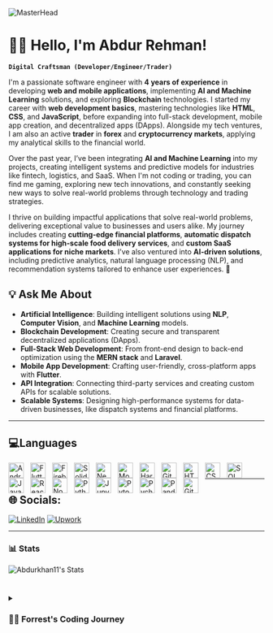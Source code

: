 ![MasterHead](https://user-images.githubusercontent.com/10498744/210012254-234538ff-d198-48aa-8964-37e6fd45d227.gif)


#  🏄‍♂️  Hello, I'm **Abdur Rehman**!

**`Digital Craftsman (Developer/Engineer/Trader)`**

I'm a passionate software engineer with **4 years of experience** in developing **web and mobile applications**, implementing **AI and Machine Learning** solutions, and exploring **Blockchain** technologies. I started my career with **web development basics**, mastering technologies like **HTML**, **CSS**, and **JavaScript**, before expanding into full-stack development, mobile app creation, and decentralized apps (DApps). Alongside my tech ventures, I am also an active **trader** in **forex** and **cryptocurrency markets**, applying my analytical skills to the financial world.

Over the past year, I’ve been integrating **AI and Machine Learning** into my projects, creating intelligent systems and predictive models for industries like fintech, logistics, and SaaS. When I'm not coding or trading, you can find me gaming, exploring new tech innovations, and constantly seeking new ways to solve real-world problems through technology and trading strategies.

I thrive on building impactful applications that solve real-world problems, delivering exceptional value to businesses and users alike. My journey includes creating **cutting-edge financial platforms**, **automatic dispatch systems for high-scale food delivery services**, and **custom SaaS applications for niche markets**. I’ve also ventured into **AI-driven solutions**, including predictive analytics, natural language processing (NLP), and recommendation systems tailored to enhance user experiences. 🚀  

## 💡 Ask Me About  
- **Artificial Intelligence**: Building intelligent solutions using **NLP**, **Computer Vision**, and **Machine Learning** models.  
- **Blockchain Development**: Creating secure and transparent decentralized applications (DApps).  
- **Full-Stack Web Development**: From front-end design to back-end optimization using the **MERN stack** and **Laravel**.  
- **Mobile App Development**: Crafting user-friendly, cross-platform apps with **Flutter**.  
- **API Integration**: Connecting third-party services and creating custom APIs for scalable solutions.  
- **Scalable Systems**: Designing high-performance systems for data-driven businesses, like dispatch systems and financial platforms.

---
## 💻**Languages**
<img align="left" alt="AndroidStudio" width="30px" style="padding-right:10px;"  src="https://cdn.jsdelivr.net/gh/devicons/devicon@latest/icons/androidstudio/androidstudio-original.svg"/> 
<img align="left" alt="Flutter" width="30px" style="padding-right:10px;" src="https://cdn.jsdelivr.net/gh/devicons/devicon@latest/icons/flutter/flutter-original.svg" />  
<img align="left" alt="Firebase" width="30px" style="padding-right:10px;" src="https://cdn.jsdelivr.net/gh/devicons/devicon@latest/icons/firebase/firebase-original.svg" />
<img align="left" alt="Solidity" width="30px" style="padding-right:10px;" src="https://cdn.jsdelivr.net/gh/devicons/devicon@latest/icons/solidity/solidity-original.svg" />
<img align="left" alt="Next" width="30px" style="padding-right:10px;" src="https://cdn.jsdelivr.net/gh/devicons/devicon@latest/icons/nextjs/nextjs-original.svg" />
<img align="left" alt="MongoDb" width="30px" style="padding-right:10px;" src="https://cdn.jsdelivr.net/gh/devicons/devicon@latest/icons/mongodb/mongodb-original.svg" />
<img align="left" alt="Hardhat" width="30px" style="padding-right:10px;" src="https://cdn.jsdelivr.net/gh/devicons/devicon@latest/icons/hardhat/hardhat-original.svg" />
<img align="left" alt="Git" width="30px" style="padding-right:10px;" src="https://cdn.jsdelivr.net/gh/devicons/devicon/icons/git/git-original.svg" />
<img align="left" alt="HTML" width="30px" style="padding-right:10px;" src="https://cdn.jsdelivr.net/gh/devicons/devicon/icons/html5/html5-plain.svg" />
<img align="left" alt="CSS" width="30px" style="padding-right:10px;" src="https://cdn.jsdelivr.net/gh/devicons/devicon/icons/css3/css3-plain.svg" />
<img  align="left" alt="SQL" width="30px" style="padding-right:10px;" src="https://cdn.jsdelivr.net/gh/devicons/devicon@latest/icons/mysql/mysql-original.svg" />
<img align="left" alt="JavaScript" width="30px" style="padding-right:10px;" src="https://cdn.jsdelivr.net/gh/devicons/devicon/icons/javascript/javascript-plain.svg" />
<img align="left" alt="React" width="30px" style="padding-right:10px;" src="https://cdn.jsdelivr.net/gh/devicons/devicon/icons/react/react-original.svg" />
<img align="left" alt="NodeJS" width="30px" style="padding-right:10px;" src="https://cdn.jsdelivr.net/gh/devicons/devicon/icons/nodejs/nodejs-original.svg" />
<img align="left" alt="Python" width="30px" style="padding-right:10px;" src="https://cdn.jsdelivr.net/gh/devicons/devicon/icons/python/python-plain.svg" />
<img align="left" alt="Jupyter" width="30px" style="padding-right:10px;" src="https://cdn.jsdelivr.net/gh/devicons/devicon@latest/icons/jupyter/jupyter-original-wordmark.svg" />
<img align="left" alt="Pytorch" width="30px" style="padding-right:10px;" src="https://cdn.jsdelivr.net/gh/devicons/devicon@latest/icons/pytorch/pytorch-original.svg" />
<img align="left" alt="Pycharm" width="30px" style="padding-right:10px;" src="https://cdn.jsdelivr.net/gh/devicons/devicon@latest/icons/pycharm/pycharm-original.svg" />          
<img align="left" alt="Pandas" width="30px" style="padding-right:10px;" src="https://cdn.jsdelivr.net/gh/devicons/devicon@latest/icons/pandas/pandas-original-wordmark.svg" />          
<img align="left" alt="GitHub" width="30px" style="padding-right:10px;" src="https://cdn.jsdelivr.net/gh/devicons/devicon/icons/github/github-original.svg" />
<br />


---

## 🌐 Socials:
[![LinkedIn](https://img.shields.io/badge/LinkedIn-0077B5?logo=linkedin&logoColor=white)](https://www.linkedin.com/in/abdur-rehman-se/) 
[![Upwork](https://img.shields.io/badge/Upwork-6FDA44?logo=upwork&logoColor=white)](https://www.upwork.com/freelancers/~01a2b3c4d5e6f7g8h9)

---
### 📊 Stats

![Abdurkhan11's Stats](https://github-readme-stats.vercel.app/api?username=Abdurkhan11&theme=radical&show_icons=true&hide_border=true&count_private=true)

#
 
<details>
 <summary><h3>👨‍💻 Forrest's Coding Journey</h3></summary>
I started my career by mastering the web development basics, learning how to build interactive websites with HTML, CSS, and JavaScript—I guess you could say I was "HTML-ing" my way through life at the time! From there, I dived into backend development, exploring technologies like Node.js, Laravel, and MongoDB to build robust web applications. My love for clean code and smooth functionality grew into a full-on backend love affair.
As I gained more experience, I expanded my expertise into mobile app development, creating cross-platform apps using Flutter. My curiosity then led me into Blockchain technology, where I “mined” some serious skills and created decentralized applications (DApps) for real-world use cases—because who wouldn’t want to be part of the blockchain gang?
Over the past year, I’ve been actively working on integrating AI and Machine Learning into my projects, leveraging predictive models and intelligent systems to solve complex problems in industries like fintech, logistics, and SaaS. It’s like giving my code a "brain" to think for itself.
Outside of coding, you can find me leveling up in gaming (yes, I’m a certified button masher), exploring the latest tech trends, and building a collection of random hobbies. Whether it's trying to outsmart AI in games or solving real-world problems with code, I’m always up for a new challenge. 
<details/>



